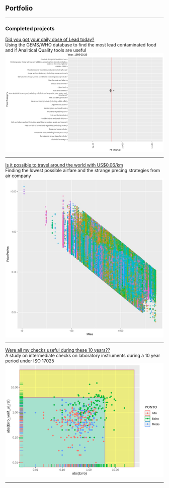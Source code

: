 ## Portfolio

---

### Completed projects

[Did you got your daily dose of Lead today?](https://htmlpreview.github.io/?https://raw.githubusercontent.com/fabianofrombrazil/GEMS/main/GEMS_notebook.html)<br>
Using the GEMS/WHO database to find the most lead contaminated food and if Analitical Quality tools are useful
<img src="images/boxplot.gif"/>

---
[Is it possible to travel around the world with US$0.06/km](/pdf/Flights.pdf)<br>
Finding the lowest possible airfare and the strange precing strategies from air company
<img src="images/travel.jpeg?raw=true"/>

---
[Were all my checks useful during these 10 years??](https://htmlpreview.github.io/?https://raw.githubusercontent.com/fabianofrombrazil/Calibration/main/calib2.html)<br>
A study on intermediate checks on laboratory instruments during a 10 year period under ISO 17025 
<img src="images/calib.png?raw=true"/>

---








